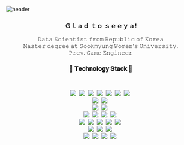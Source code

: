 ![header](https://capsule-render.vercel.app/api?type=waving&color=ff7f50&height=200&section=header&text=Hanseul%20Kim&fontSize=40&fontColor=ffffff&animation=fadeIn&fontAlignY=30&desc=Department%20of%20Software%20Convergence&descAlignY=45&descAlign=44)

<h3 align="center"> Ｇｌａｄ ｔｏ ｓｅｅｙａ! </h3>

<p align="center">
  𝙳𝚊𝚝𝚊 𝚂𝚌𝚒𝚎𝚗𝚝𝚒𝚜𝚝 𝚏𝚛𝚘𝚖 𝚁𝚎𝚙𝚞𝚋𝚕𝚒𝚌 𝚘𝚏 𝙺𝚘𝚛𝚎𝚊 <br>
  𝙼𝚊𝚜𝚝𝚎𝚛 𝚍𝚎𝚐𝚛𝚎𝚎 𝚊𝚝 𝚂𝚘𝚘𝚔𝚖𝚢𝚞𝚗𝚐 𝚆𝚘𝚖𝚎𝚗'𝚜 𝚄𝚗𝚒𝚟𝚎𝚛𝚜𝚒𝚝𝚢.<br>
  𝙿𝚛𝚎𝚟. 𝙶𝚊𝚖𝚎 𝙴𝚗𝚐𝚒𝚗𝚎𝚎𝚛<br>
</p>
<h3 align="center"> 🍒 𝐓𝐞𝐜𝐡𝐧𝐨𝐥𝐨𝐠𝐲 𝐒𝐭𝐚𝐜𝐤 🍒 </h3>
<br>
<p align="center">
  <img src="https://img.shields.io/badge/Python-ffffff?style=flat-square&logo=Python&logoColor=3766AB"/>&nbsp
  <img src="https://img.shields.io/badge/C++-ffffff?style=flat-square&logo=C%2B%2B&logoColor=00599C"/>&nbsp
  <img src="https://img.shields.io/badge/C-ffffff?style=flat-square&logo=C%2B%2B&logoColor=A8B9CC"/>&nbsp
  <img src="https://img.shields.io/badge/CSharp-ffffff?style=flat-square&logo=Csharp&logoColor=A8B9CC"/>&nbsp
  <img src="https://img.shields.io/badge/Java-ffffff?style=flat-square&logo=JAVA&logoColor=FF7800"/>&nbsp
  <img src="https://img.shields.io/badge/Scala-ffffff?style=flat-square&logo=scala&logoColor=DC322F"/>&nbsp
  <img src="https://img.shields.io/badge/R-ffffff?style=flat-square&logo=R&logoColor=276DC3"/>&nbsp
  <br>
  <img src="https://img.shields.io/badge/PyTorch-ffffff?style=flat-square&logo=pytorch&logoColor=EE4C2C"/>&nbsp
  <img src="https://img.shields.io/badge/tensorflow-ffffff?style=flat-square&logo=tensorflow&logoColor=FF6F00"/>&nbsp
  <br>
  <img src="https://img.shields.io/badge/Spark-ffffff?style=flat-square&logo=apachespark&logoColor=E25A1C"/>&nbsp
  <img src="https://img.shields.io/badge/Hadoop-ffffff?style=flat-square&logo=apacheHadoop&logoColor=66CCFF"/>&nbsp
  <br>
  <img src="https://img.shields.io/badge/MySQL-ffffff?style=flat-square&logo=mysql&logoColor=4479A1"/>&nbsp
  <img src="https://img.shields.io/badge/MariaDB-ffffff?style=flat-square&logo=mariaDB&logoColor=003545"/>&nbsp
  <img src="https://img.shields.io/badge/MongoDB-ffffff?style=flat-square&logo=mongoDB&logoColor=47A248"/>&nbsp
  <img src="https://img.shields.io/badge/Neo4j-ffffff?style=flat-square&logo=neo4j&logoColor=008CC1"/>&nbsp
  <br>
  <img src="https://img.shields.io/badge/AWS-ffffff?style=flat-square&logo=amazonaws&logoColor=FF9900"/>&nbsp
  <img src="https://img.shields.io/badge/AmazonS3-ffffff?style=flat-square&logo=amazons3&logoColor=FF9900"/>&nbsp
  <img src="https://img.shields.io/badge/AWSLambda-ffffff?style=flat-square&logo=awslambda&logoColor=FF9900"/>&nbsp
  <img src="https://img.shields.io/badge/Kubernetes-ffffff?style=flat-square&logo=kubernetes&logoColor=326CE5"/>&nbsp
  <img src="https://img.shields.io/badge/Docker-ffffff?style=flat-square&logo=Docker&logoColor=2496ED"/>&nbsp
  <br>
  <img src="https://img.shields.io/badge/VSCode-ffffff?style=flat-square&logo=visualstudiocode&logoColor=007ACC"/>&nbsp
  <img src="https://img.shields.io/badge/Anaconda-ffffff?style=flat-square&logo=anaconda&logoColor=44A833"/>&nbsp
  <img src="https://img.shields.io/badge/Eclipse-ffffff?style=flat-square&logo=eclipseIDE&logoColor=2C2255"/>&nbsp
  <br>
  <img src="https://img.shields.io/badge/Unreal-ffffff?style=flat-square&logo=unrealengine&logoColor=0E1128"/>&nbsp
  <img src="https://img.shields.io/badge/Unity-ffffff?style=flat-square&logo=unity&logoColor=0E1128"/>&nbsp
  <img src="https://img.shields.io/badge/cocos-ffffff?style=flat-square&logo=cocos&logoColor=55C2E1"/>&nbsp
  <img src="https://img.shields.io/badge/AndroidStudio-ffffff?style=flat-square&logo=AndroidStudio&logoColor=3DDC84"/>&nbsp
  <br><br><br><br>
</p>
